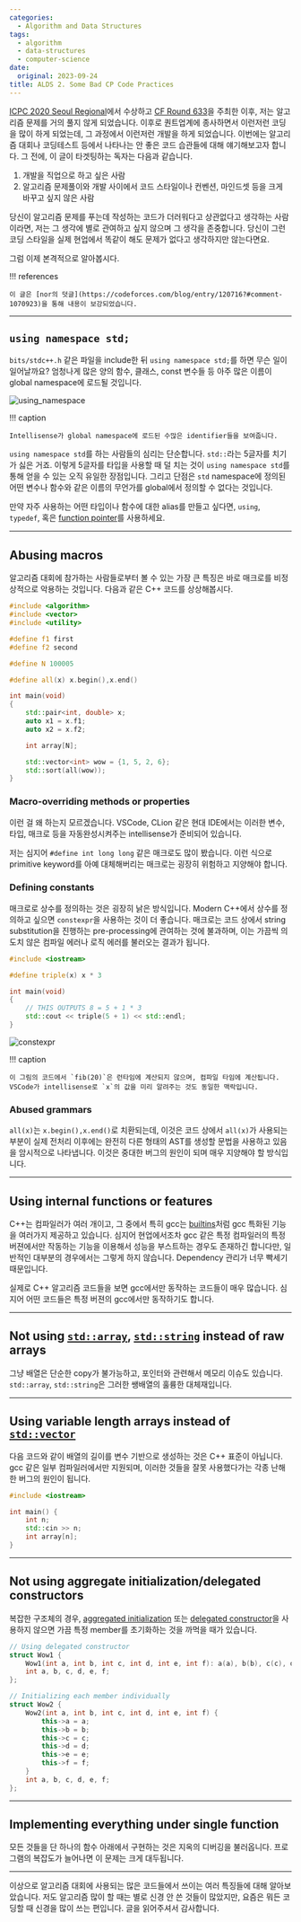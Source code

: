 ```yaml
---
categories:
  - Algorithm and Data Structures
tags:
  - algorithm
  - data-structures
  - computer-science
date:
  original: 2023-09-24
title: ALDS 2. Some Bad CP Code Practices
---
```


[ICPC 2020 Seoul Regional](https://icpckorea.org/2020-seoul/regional)에서 수상하고 [CF Round 633](https://codeforces.com/blog/entry/75806)을 주최한 이후,
저는 알고리즘 문제를 거의 풀지 않게 되었습니다.
이후로 퀀트업계에 종사하면서 이런저런 코딩을 많이 하게 되었는데, 그 과정에서 이런저런 개발을 하게 되었습니다.
이번에는 알고리즘 대회나 코딩테스트 등에서 나타나는 안 좋은 코드 습관들에 대해 얘기해보고자 합니다.
그 전에, 이 글이 타겟팅하는 독자는 다음과 같습니다.

1. 개발을 직업으로 하고 싶은 사람
2. 알고리즘 문제풀이와 개발 사이에서 코드 스타일이나 컨벤션, 마인드셋 등을 크게 바꾸고 싶지 않은 사람

당신이 알고리즘 문제를 푸는데 작성하는 코드가 더러워다고 상관없다고 생각하는 사람이라면, 저는 그 생각에 별로 관여하고 싶지 않으며 그 생각을 존중합니다.
당신이 그런 코딩 스타일을 실제 현업에서 똑같이 해도 문제가 없다고 생각하지만 않는다면요.

그럼 이제 본격적으로 알아봅시다.

!!! references

    이 글은 [nor의 덧글](https://codeforces.com/blog/entry/120716?#comment-1070923)을 통해 내용이 보강되었습니다.

<!-- more -->
---

## `using namespace std;`

`bits/stdc++.h` 같은 파일을 include한 뒤 `using namespace std;`를 하면 무슨 일이 일어날까요?
엄청나게 많은 양의 함수, 클래스, const 변수들 등 아주 많은 이름이 global namespace에 로드될 것입니다.

![using_namespace](/assets/posts/alds/bad_practices/using_namespace_std.png)

!!! caption

    Intellisense가 global namespace에 로드된 수많은 identifier들을 보여줍니다.

`using namespace std`를 하는 사람들의 심리는 단순합니다.
`std::`라는 5글자를 치기가 싫은 거죠.
이렇게 5글자를 타입을 사용할 때 덜 치는 것이 `using namespace std`를 통해 얻을 수 있는 오직 유일한 장점입니다.
그리고 단점은 `std` namespace에 정의된 어떤 변수나 함수와 같은 이름의 무언가를 global에서 정의할 수 없다는 것입니다.

만약 자주 사용하는 어떤 타입이나 함수에 대한 alias를 만들고 싶다면, `using`, `typedef`, 혹은 [function pointer](https://stackoverflow.com/questions/35654908/explanation-of-function-pointers)를 사용하세요.

---

## Abusing macros

알고리즘 대회에 참가하는 사람들로부터 볼 수 있는 가장 큰 특징은 바로 매크로를 비정상적으로 악용하는 것입니다.
다음과 같은 C++ 코드를 상상해봅시다.

```cpp
#include <algorithm>
#include <vector>
#include <utility>

#define f1 first
#define f2 second

#define N 100005

#define all(x) x.begin(),x.end()

int main(void)
{
    std::pair<int, double> x;
    auto x1 = x.f1;
    auto x2 = x.f2;

    int array[N];

    std::vector<int> wow = {1, 5, 2, 6};
    std::sort(all(wow));
}
```

### Macro-overriding methods or properties

이런 걸 왜 하는지 모르겠습니다.
VSCode, CLion 같은 현대 IDE에서는 이러한 변수, 타입, 매크로 등을 자동완성시켜주는 intellisense가 준비되어 있습니다.

저는 심지어 `#define int long long` 같은 매크로도 많이 봤습니다.
이런 식으로 primitive keyword를 아예 대체해버리는 매크로는 굉장히 위험하고 지양해야 합니다.

### Defining constants

매크로로 상수를 정의하는 것은 굉장히 낡은 방식입니다.
Modern C++에서 상수를 정의하고 싶으면 `constexpr`을 사용하는 것이 더 좋습니다.
매크로는 코드 상에서 string substitution을 진행하는 pre-processing에 관여하는 것에 불과하며,
이는 가끔씩 의도치 않은 컴파일 에러나 로직 에러를 불러오는 결과가 됩니다.

```cpp
#include <iostream>

#define triple(x) x * 3

int main(void)
{
    // THIS OUTPUTS 8 = 5 + 1 * 3
    std::cout << triple(5 + 1) << std::endl;
}
```

![constexpr](/assets/posts/alds/bad_practices/constexpr.png)

!!! caption

    이 그림의 코드에서 `fib(20)`은 런타임에 계산되지 않으며, 컴파일 타임에 계산됩니다.
    VSCode가 intellisense로 `x`의 값을 미리 알려주는 것도 동일한 맥락입니다.

### Abused grammars

`all(x)`는 `x.begin(),x.end()`로 치환되는데, 이것은 코드 상에서 `all(x)`가 사용되는 부분이 실제 전처리 이후에는 완전히 다른 형태의 AST를 생성할 문법을 사용하고 있음을 암시적으로 나타냅니다.
이것은 중대한 버그의 원인이 되며 매우 지양해야 할 방식입니다.

---

## Using internal functions or features

C++는 컴파일러가 여러 개이고, 그 중에서 특히 gcc는 [builtins](https://gcc.gnu.org/onlinedocs/gcc/Other-Builtins.html)처럼 gcc 특화된 기능을 여러가지 제공하고 있습니다.
심지어 현업에서조차 gcc 같은 특정 컴파일러의 특정 버젼에서만 작동하는 기능을 이용해서 성능을 부스트하는 경우도 존재하긴 합니다만, 일반적인 대부분의 경우에서는 그렇게 하지 않습니다.
Dependency 관리가 너무 빡세기 때문입니다.

실제로 C++ 알고리즘 코드들을 보면 gcc에서만 동작하는 코드들이 매우 많습니다.
심지어 어떤 코드들은 특정 버젼의 gcc에서만 동작하기도 합니다.

---

## Not using [`std::array`](https://en.cppreference.com/w/cpp/container/array), [`std::string`](https://en.cppreference.com/w/cpp/string/basic_string) instead of raw arrays

그냥 배열은 단순한 copy가 불가능하고, 포인터와 관련해서 메모리 이슈도 있습니다.
`std::array`, `std::string`은 그러한 쌩배열의 훌륭한 대체재입니다.

---

## Using variable length arrays instead of [`std::vector`](https://en.cppreference.com/w/cpp/container/vector)

다음 코드와 같이 배열의 길이를 변수 기반으로 생성하는 것은 C++ 표준이 아닙니다.
gcc 같은 일부 컴파일러에서만 지원되며, 이러한 것들을 잘못 사용했다가는 각종 난해한 버그의 원인이 됩니다.

```cpp
#include <iostream>

int main() {
    int n;
    std::cin >> n;
    int array[n];
}
```

---

## Not using aggregate initialization/delegated constructors

복잡한 구조체의 경우, [aggregated initialization](https://en.cppreference.com/w/cpp/language/aggregate_initialization) 또는 [delegated constructor](https://learn.microsoft.com/en-us/cpp/cpp/delegating-constructors?view=msvc-170)을 사용하지 않으면 가끔 특정 member를 초기화하는 것을 까먹을 때가 있습니다.

```cpp
// Using delegated constructor
struct Wow1 {
    Wow1(int a, int b, int c, int d, int e, int f): a(a), b(b), c(c), d(d), e(e), f(f) {};
    int a, b, c, d, e, f;
};

// Initializing each member individually
struct Wow2 {
    Wow2(int a, int b, int c, int d, int e, int f) {
        this->a = a;
        this->b = b;
        this->c = c;
        this->d = d;
        this->e = e;
        this->f = f;
    }
    int a, b, c, d, e, f;
};
```

---

## Implementing everything under single function

모든 것들을 단 하나의 함수 아래에서 구현하는 것은 지옥의 디버깅을 불러옵니다.
프로그램의 복잡도가 늘어나면 이 문제는 크게 대두됩니다.

---

이상으로 알고리즘 대회에 사용되는 많은 코드들에서 쓰이는 여러 특징들에 대해 알아보았습니다.
저도 알고리즘 많이 할 때는 별로 신경 안 쓴 것들이 많았지만,
요즘은 뭐든 코딩할 때 신경을 많이 쓰는 편입니다.
글을 읽어주셔서 감사합니다.
